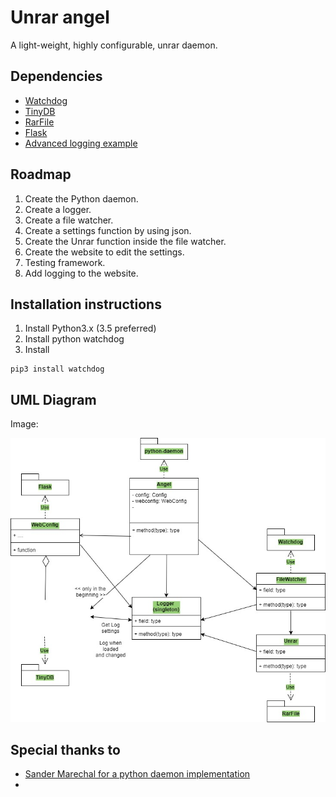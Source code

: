 # Unrar angel
A light-weight, highly configurable, unrar daemon.

## Dependencies
- [Watchdog](https://pypi.python.org/pypi/watchdog "Watchdog")
- [TinyDB](http://tinydb.readthedocs.io/en/latest/ "TinyDB")
- [RarFile](https://rarfile.readthedocs.io/en/latest/ "rarfile")
- [Flask](http://flask.pocoo.org/ "Flask")
- [Advanced logging example](https://docs.python.org/2/howto/logging.html#configuring-logging "Advanced logging example")

## Roadmap
1. Create the Python daemon.
2. Create a logger.
3. Create a file watcher.
4. Create a settings function by using json.
5. Create the Unrar function inside the file watcher.
6. Create the website to edit the settings.
7. Testing framework.
8. Add logging to the website.

## Installation instructions
1. Install Python3.x (3.5 preferred)
2. Install python watchdog
3. Install
```linux
pip3 install watchdog
```

## UML Diagram
Image:

![alt text](doc/Unrar-angel-diagram.jpg "UML Diagram")


## Special thanks to
- [Sander Marechal for a python daemon implementation](https://gist.github.com/andreif/cbb71b0498589dac93cb "Daemon implementation")
-